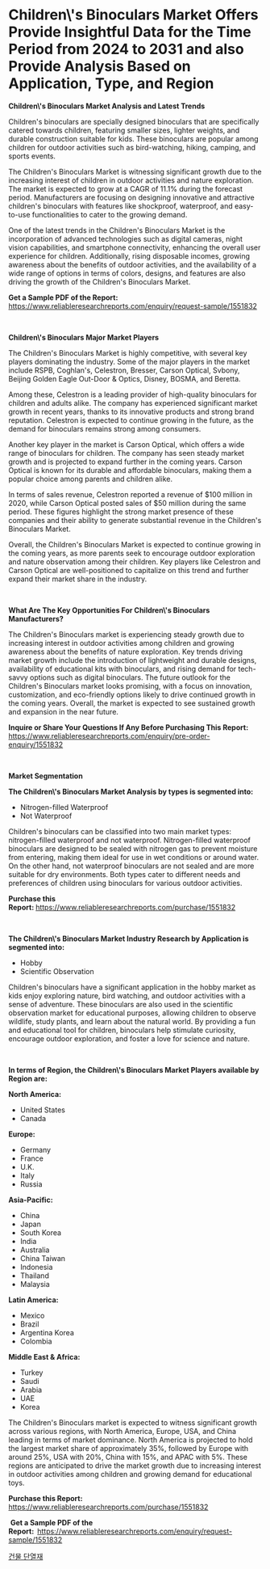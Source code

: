 <p><h1>Children\'s Binoculars Market Offers Provide Insightful Data for the Time Period from 2024 to 2031 and also Provide Analysis Based on Application, Type, and Region</h1></p><p><strong>Children\'s Binoculars Market Analysis and Latest Trends</strong></p>
<p><p>Children's binoculars are specially designed binoculars that are specifically catered towards children, featuring smaller sizes, lighter weights, and durable construction suitable for kids. These binoculars are popular among children for outdoor activities such as bird-watching, hiking, camping, and sports events.</p><p>The Children's Binoculars Market is witnessing significant growth due to the increasing interest of children in outdoor activities and nature exploration. The market is expected to grow at a CAGR of 11.1% during the forecast period. Manufacturers are focusing on designing innovative and attractive children's binoculars with features like shockproof, waterproof, and easy-to-use functionalities to cater to the growing demand.</p><p>One of the latest trends in the Children's Binoculars Market is the incorporation of advanced technologies such as digital cameras, night vision capabilities, and smartphone connectivity, enhancing the overall user experience for children. Additionally, rising disposable incomes, growing awareness about the benefits of outdoor activities, and the availability of a wide range of options in terms of colors, designs, and features are also driving the growth of the Children's Binoculars Market.</p></p>
<p><strong>Get a Sample PDF of the Report:&nbsp;</strong> <a href="https://www.reliableresearchreports.com/enquiry/request-sample/1551832">https://www.reliableresearchreports.com/enquiry/request-sample/1551832</a></p>
<p>&nbsp;</p>
<p><strong>Children\'s Binoculars Major Market Players</strong></p>
<p><p>The Children's Binoculars Market is highly competitive, with several key players dominating the industry. Some of the major players in the market include RSPB, Coghlan's, Celestron, Bresser, Carson Optical, Svbony, Beijing Golden Eagle Out-Door & Optics, Disney, BOSMA, and Beretta.</p><p>Among these, Celestron is a leading provider of high-quality binoculars for children and adults alike. The company has experienced significant market growth in recent years, thanks to its innovative products and strong brand reputation. Celestron is expected to continue growing in the future, as the demand for binoculars remains strong among consumers.</p><p>Another key player in the market is Carson Optical, which offers a wide range of binoculars for children. The company has seen steady market growth and is projected to expand further in the coming years. Carson Optical is known for its durable and affordable binoculars, making them a popular choice among parents and children alike.</p><p>In terms of sales revenue, Celestron reported a revenue of $100 million in 2020, while Carson Optical posted sales of $50 million during the same period. These figures highlight the strong market presence of these companies and their ability to generate substantial revenue in the Children's Binoculars Market.</p><p>Overall, the Children's Binoculars Market is expected to continue growing in the coming years, as more parents seek to encourage outdoor exploration and nature observation among their children. Key players like Celestron and Carson Optical are well-positioned to capitalize on this trend and further expand their market share in the industry.</p></p>
<p>&nbsp;</p>
<p><strong>What Are The Key Opportunities For Children\'s Binoculars Manufacturers?</strong></p>
<p><p>The Children's Binoculars market is experiencing steady growth due to increasing interest in outdoor activities among children and growing awareness about the benefits of nature exploration. Key trends driving market growth include the introduction of lightweight and durable designs, availability of educational kits with binoculars, and rising demand for tech-savvy options such as digital binoculars. The future outlook for the Children's Binoculars market looks promising, with a focus on innovation, customization, and eco-friendly options likely to drive continued growth in the coming years. Overall, the market is expected to see sustained growth and expansion in the near future.</p></p>
<p><strong>Inquire or Share Your Questions If Any Before Purchasing This Report:</strong> <a href="https://www.reliableresearchreports.com/enquiry/pre-order-enquiry/1551832">https://www.reliableresearchreports.com/enquiry/pre-order-enquiry/1551832</a></p>
<p>&nbsp;</p>
<p><strong>Market Segmentation</strong></p>
<p><strong>The Children\'s Binoculars Market Analysis by types is segmented into:</strong></p>
<p><ul><li>Nitrogen-filled Waterproof</li><li>Not Waterproof</li></ul></p>
<p><p>Children's binoculars can be classified into two main market types: nitrogen-filled waterproof and not waterproof. Nitrogen-filled waterproof binoculars are designed to be sealed with nitrogen gas to prevent moisture from entering, making them ideal for use in wet conditions or around water. On the other hand, not waterproof binoculars are not sealed and are more suitable for dry environments. Both types cater to different needs and preferences of children using binoculars for various outdoor activities.</p></p>
<p><strong>Purchase this Report:&nbsp;</strong><a href="https://www.reliableresearchreports.com/purchase/1551832">https://www.reliableresearchreports.com/purchase/1551832</a></p>
<p>&nbsp;</p>
<p><strong>The Children\'s Binoculars Market Industry Research by Application is segmented into:</strong></p>
<p><ul><li>Hobby</li><li>Scientific Observation</li></ul></p>
<p><p>Children's binoculars have a significant application in the hobby market as kids enjoy exploring nature, bird watching, and outdoor activities with a sense of adventure. These binoculars are also used in the scientific observation market for educational purposes, allowing children to observe wildlife, study plants, and learn about the natural world. By providing a fun and educational tool for children, binoculars help stimulate curiosity, encourage outdoor exploration, and foster a love for science and nature.</p></p>
<p>&nbsp;</p>
<p><strong>In terms of Region, the Children\'s Binoculars Market Players available by Region are:</strong></p>
<p>
    <p> <strong> North America: </strong>
        <ul>
            <li>United States</li>
            <li>Canada</li>
        </ul>
        </p> 
    <p> <strong> Europe: </strong>
        <ul>
            <li>Germany</li>
            <li>France</li>
            <li>U.K.</li>
            <li>Italy</li>
            <li>Russia</li>
        </ul>
        </p> 
    <p> <strong> Asia-Pacific: </strong>
        <ul>
            <li>China</li>
            <li>Japan</li>
            <li>South Korea</li>
            <li>India</li>
            <li>Australia</li>
            <li>China Taiwan</li>
            <li>Indonesia</li>
            <li>Thailand</li>
            <li>Malaysia</li>
        </ul>
        </p> 
    <p> <strong> Latin America: </strong>
        <ul>
            <li>Mexico</li>
            <li>Brazil</li>
            <li>Argentina Korea</li>
            <li>Colombia</li>
        </ul>
        </p> 
    <p> <strong> Middle East & Africa: </strong>
        <ul>
            <li>Turkey</li>
            <li>Saudi</li>
            <li>Arabia</li>
            <li>UAE</li>
            <li>Korea</li>
        </ul>
    </p>
    </p>
<p><p>The Children's Binoculars market is expected to witness significant growth across various regions, with North America, Europe, USA, and China leading in terms of market dominance. North America is projected to hold the largest market share of approximately 35%, followed by Europe with around 25%, USA with 20%, China with 15%, and APAC with 5%. These regions are anticipated to drive the market growth due to increasing interest in outdoor activities among children and growing demand for educational toys.</p></p>
<p><strong>Purchase this Report: </strong><a href="https://www.reliableresearchreports.com/purchase/1551832">https://www.reliableresearchreports.com/purchase/1551832</a></p>
<p>&nbsp;<strong>Get a Sample PDF of the Report:&nbsp;&nbsp;</strong><a href="https://www.reliableresearchreports.com/enquiry/request-sample/1551832">https://www.reliableresearchreports.com/enquiry/request-sample/1551832</a></p>
<p><strong></strong></p>
<p><p><a href="https://medium.com/@honeypie6456/%EA%B1%B4%EB%AC%BC-%EB%8B%A8%EC%97%B4-%EC%8B%9C%EC%9E%A5-%EA%B7%9C%EB%AA%A8-%EB%B0%8F-%EC%8B%9C%EC%9E%A5-%ED%8A%B8%EB%A0%8C%EB%93%9C-%EC%A0%84%EC%B2%B4-%EC%82%B0%EC%97%85-%EA%B0%9C%EC%9A%94-2024%EB%85%84%EB%B6%80%ED%84%B0-2031%EB%85%84%EA%B9%8C%EC%A7%80-27e718e959b8">건물 단열재</a></p></p>